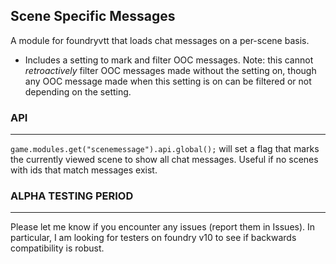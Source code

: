 ## Scene Specific Messages

A module for foundryvtt that loads chat messages on a per-scene basis.
- Includes a setting to mark and filter OOC messages. Note: this cannot *retroactively* filter OOC messages made without the setting on, though any OOC message made when this setting is on can be filtered or not depending on the setting.

### API
___
`game.modules.get("scenemessage").api.global();` will set a flag that marks the currently viewed scene to show all chat messages. Useful if no scenes with ids that match messages exist.

### ALPHA TESTING PERIOD
___
Please let me know if you encounter any issues (report them in Issues). In particular, I am looking for testers on foundry v10 to see if backwards compatibility is robust.